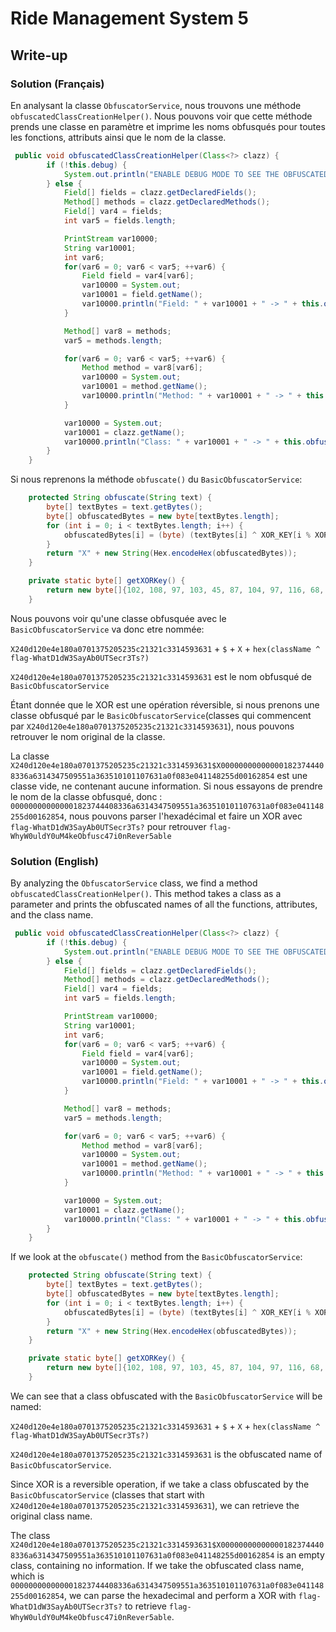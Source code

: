 # Ride Management System 5
## Write-up
### Solution (Français)
En analysant la classe `ObfuscatorService`, nous trouvons une méthode `obfuscatedClassCreationHelper()`. Nous pouvons voir que cette méthode prends une classe en paramètre et imprime les noms obfusqués pour toutes les fonctions, attributs ainsi que le nom de la classe. 

```java
 public void obfuscatedClassCreationHelper(Class<?> clazz) {
        if (!this.debug) {
            System.out.println("ENABLE DEBUG MODE TO SEE THE OBFUSCATED CLASS STRUCTURE");
        } else {
            Field[] fields = clazz.getDeclaredFields();
            Method[] methods = clazz.getDeclaredMethods();
            Field[] var4 = fields;
            int var5 = fields.length;

            PrintStream var10000;
            String var10001;
            int var6;
            for(var6 = 0; var6 < var5; ++var6) {
                Field field = var4[var6];
                var10000 = System.out;
                var10001 = field.getName();
                var10000.println("Field: " + var10001 + " -> " + this.obfuscate(field.getName()));
            }

            Method[] var8 = methods;
            var5 = methods.length;

            for(var6 = 0; var6 < var5; ++var6) {
                Method method = var8[var6];
                var10000 = System.out;
                var10001 = method.getName();
                var10000.println("Method: " + var10001 + " -> " + this.obfuscate(method.getName()));
            }

            var10000 = System.out;
            var10001 = clazz.getName();
            var10000.println("Class: " + var10001 + " -> " + this.obfuscate(this.getClass().getCanonicalName()) + "$" + this.obfuscate(clazz.getName()));
        }
    }
```
Si nous reprenons la méthode `obfuscate()` du `BasicObfuscatorService`:
```java
    protected String obfuscate(String text) {
        byte[] textBytes = text.getBytes();
        byte[] obfuscatedBytes = new byte[textBytes.length];
        for (int i = 0; i < textBytes.length; i++) {
            obfuscatedBytes[i] = (byte) (textBytes[i] ^ XOR_KEY[i % XOR_KEY.length]);
        }
        return "X" + new String(Hex.encodeHex(obfuscatedBytes));
    }
```
```java
    private static byte[] getXORKey() {
        return new byte[]{102, 108, 97, 103, 45, 87, 104, 97, 116, 68, 49, 100, 87, 51, 83, 97, 121, 65, 98, 48, 85, 84, 83, 101, 99, 114, 51, 84, 115, 63};
    }
```
Nous pouvons voir qu'une classe obfusquée avec le `BasicObfuscatorService` va donc etre nommée:

`X240d120e4e180a0701375205235c21321c3314593631` + `$` + `X` + `hex(className ^ flag-WhatD1dW3SayAb0UTSecr3Ts?)`

`X240d120e4e180a0701375205235c21321c3314593631` est le nom obfusqué de `BasicObfuscatorService`

Étant donnée que le XOR est une opération réversible, si nous prenons une classe obfusqué par le `BasicObfuscatorService`(classes qui commencent par `X240d120e4e180a0701375205235c21321c3314593631`), nous pouvons retrouver le nom original de la classe.

La classe `X240d120e4e180a0701375205235c21321c3314593631$X000000000000001823744408336a6314347509551a363510101107631a0f083e041148255d00162854` est une classe vide, ne contenant aucune information. Si nous essayons de prendre le nom de la classe obfusqué, donc : `000000000000001823744408336a6314347509551a363510101107631a0f083e041148255d00162854`, nous pouvons parser l'hexadécimal et faire un XOR avec `flag-WhatD1dW3SayAb0UTSecr3Ts?` pour retrouver `flag-WhyW0uldY0uM4keObfusc47i0nRever5able`
### Solution (English)

By analyzing the `ObfuscatorService` class, we find a method `obfuscatedClassCreationHelper()`. This method takes a class as a parameter and prints the obfuscated names of all the functions, attributes, and the class name.
```java
 public void obfuscatedClassCreationHelper(Class<?> clazz) {
        if (!this.debug) {
            System.out.println("ENABLE DEBUG MODE TO SEE THE OBFUSCATED CLASS STRUCTURE");
        } else {
            Field[] fields = clazz.getDeclaredFields();
            Method[] methods = clazz.getDeclaredMethods();
            Field[] var4 = fields;
            int var5 = fields.length;

            PrintStream var10000;
            String var10001;
            int var6;
            for(var6 = 0; var6 < var5; ++var6) {
                Field field = var4[var6];
                var10000 = System.out;
                var10001 = field.getName();
                var10000.println("Field: " + var10001 + " -> " + this.obfuscate(field.getName()));
            }

            Method[] var8 = methods;
            var5 = methods.length;

            for(var6 = 0; var6 < var5; ++var6) {
                Method method = var8[var6];
                var10000 = System.out;
                var10001 = method.getName();
                var10000.println("Method: " + var10001 + " -> " + this.obfuscate(method.getName()));
            }

            var10000 = System.out;
            var10001 = clazz.getName();
            var10000.println("Class: " + var10001 + " -> " + this.obfuscate(this.getClass().getCanonicalName()) + "$" + this.obfuscate(clazz.getName()));
        }
    }
```
If we look at the `obfuscate()` method from the `BasicObfuscatorService`:
```java
    protected String obfuscate(String text) {
        byte[] textBytes = text.getBytes();
        byte[] obfuscatedBytes = new byte[textBytes.length];
        for (int i = 0; i < textBytes.length; i++) {
            obfuscatedBytes[i] = (byte) (textBytes[i] ^ XOR_KEY[i % XOR_KEY.length]);
        }
        return "X" + new String(Hex.encodeHex(obfuscatedBytes));
    }
```
```java
    private static byte[] getXORKey() {
        return new byte[]{102, 108, 97, 103, 45, 87, 104, 97, 116, 68, 49, 100, 87, 51, 83, 97, 121, 65, 98, 48, 85, 84, 83, 101, 99, 114, 51, 84, 115, 63};
    }
```

We can see that a class obfuscated with the `BasicObfuscatorService` will be named:

`X240d120e4e180a0701375205235c21321c3314593631` + `$` + `X` + `hex(className ^ flag-WhatD1dW3SayAb0UTSecr3Ts?)`

`X240d120e4e180a0701375205235c21321c3314593631` is the obfuscated name of `BasicObfuscatorService`.

Since XOR is a reversible operation, if we take a class obfuscated by the `BasicObfuscatorService` (classes that start with `X240d120e4e180a0701375205235c21321c3314593631`), we can retrieve the original class name.

The class `X240d120e4e180a0701375205235c21321c3314593631$X000000000000001823744408336a6314347509551a363510101107631a0f083e041148255d00162854` is an empty class, containing no information. If we take the obfuscated class name, which is `000000000000001823744408336a6314347509551a363510101107631a0f083e041148255d00162854`, we can parse the hexadecimal and perform a XOR with `flag-WhatD1dW3SayAb0UTSecr3Ts?` to retrieve `flag-WhyW0uldY0uM4keObfusc47i0nRever5able`.